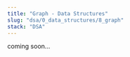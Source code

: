 ```yaml
---
title: "Graph - Data Structures"
slug: "dsa/0_data_structures/8_graph"
stack: "DSA"
---
```


coming soon...